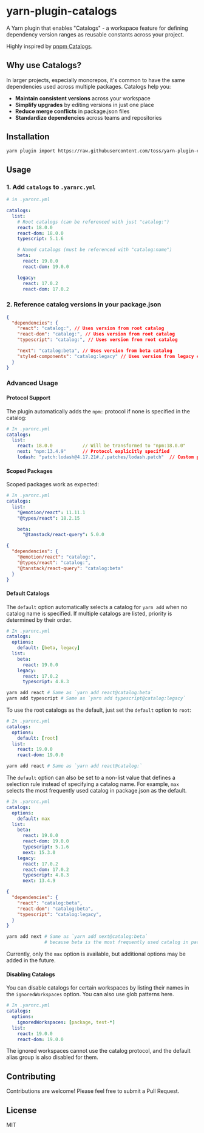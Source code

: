 # yarn-plugin-catalogs

A Yarn plugin that enables "Catalogs" - a workspace feature for defining dependency version ranges as reusable constants across your project.

Highly inspired by [pnpm Catalogs](https://pnpm.io/catalogs).

## Why use Catalogs?

In larger projects, especially monorepos, it's common to have the same dependencies used across multiple packages. Catalogs help you:

- **Maintain consistent versions** across your workspace
- **Simplify upgrades** by editing versions in just one place
- **Reduce merge conflicts** in package.json files
- **Standardize dependencies** across teams and repositories

## Installation

```bash
yarn plugin import https://raw.githubusercontent.com/toss/yarn-plugin-catalogs/main/bundles/%40yarnpkg/plugin-catalogs.js
```

## Usage

### 1. Add `catalogs` to `.yarnrc.yml`

```yaml
# in .yarnrc.yml

catalogs:
  list:
    # Root catalogs (can be referenced with just "catalog:")
    react: 18.0.0
    react-dom: 18.0.0
    typescript: 5.1.6

    # Named catalogs (must be referenced with "catalog:name")
    beta:
      react: 19.0.0
      react-dom: 19.0.0

    legacy:
      react: 17.0.2
      react-dom: 17.0.2
```

### 2. Reference catalog versions in your package.json

```json
{
  "dependencies": {
    "react": "catalog:", // Uses version from root catalog
    "react-dom": "catalog:", // Uses version from root catalog
    "typescript": "catalog:", // Uses version from root catalog

    "next": "catalog:beta", // Uses version from beta catalog
    "styled-components": "catalog:legacy" // Uses version from legacy catalog
  }
}
```

### Advanced Usage

#### Protocol Support

The plugin automatically adds the `npm:` protocol if none is specified in the catalog:

```yaml
# In .yarnrc.yml
catalogs:
  list:
    react: 18.0.0           // Will be transformed to "npm:18.0.0"
    next: "npm:13.4.9"      // Protocol explicitly specified
    lodash: "patch:lodash@4.17.21#./.patches/lodash.patch"  // Custom protocol
```

#### Scoped Packages

Scoped packages work as expected:

```yaml
# In .yarnrc.yml
catalogs:
  list:
    "@emotion/react": 11.11.1
    "@types/react": 18.2.15

    beta:
      "@tanstack/react-query": 5.0.0
```

```json
{
  "dependencies": {
    "@emotion/react": "catalog:",
    "@types/react": "catalog:",
    "@tanstack/react-query": "catalog:beta"
  }
}
```

#### Default Catalogs

The `default` option automatically selects a catalog for `yarn add` when no catalog name is specified. If multiple catalogs are listed, priority is determined by their order.

```yaml
# In .yarnrc.yml
catalogs:
  options:
    default: [beta, legacy]
  list:
    beta:
      react: 19.0.0
    legacy:
      react: 17.0.2
      typescript: 4.8.3
```

```sh
yarn add react # Same as `yarn add react@catalog:beta`
yarn add typescript # Same as `yarn add typescript@catalog:legacy`
```

To use the root catalogs as the default, just set the `default` option to `root`:

```yaml
# In .yarnrc.yml
catalogs:
  options:
    default: [root]
  list:
    react: 19.0.0
    react-dom: 19.0.0
```

```sh
yarn add react # Same as `yarn add react@catalog:`
```

The `default` option can also be set to a non-list value that defines a selection rule instead of specifying a catalog name. For example, `max` selects the most frequently used catalog in package.json as the default.

```yaml
# In .yarnrc.yml
catalogs:
  options:
    default: max
  list:
    beta:
      react: 19.0.0
      react-dom: 19.0.0
      typescript: 5.1.6
      next: 15.3.0
    legacy:
      react: 17.0.2
      react-dom: 17.0.2
      typescript: 4.8.3
      next: 13.4.9
```

```json
{
  "dependencies": {
    "react": "catalog:beta",
    "react-dom": "catalog:beta",
    "typescript": "catalog:legacy",
  }
}
```

```sh
yarn add next # Same as `yarn add next@catalog:beta`
              # because beta is the most frequently used catalog in package.json
```

Currently, only the `max` option is available, but additional options may be added in the future.

#### Disabling Catalogs

You can disable catalogs for certain workspaces by listing their names in the `ignoredWorkspaces` option. You can also use glob patterns here.

```yaml
# In .yarnrc.yml
catalogs:
  options:
    ignoredWorkspaces: [package, test-*]
  list:
    react: 19.0.0
    react-dom: 19.0.0
```

The ignored workspaces cannot use the catalog protocol, and the default alias group is also disabled for them.

## Contributing

Contributions are welcome! Please feel free to submit a Pull Request.

## License

MIT
